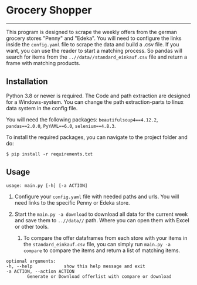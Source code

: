 # Grocery Shopper
___

This program is designed to scrape the weekly offers
from the german grocery stores "Penny" and "Edeka".
You will need to configure the links inside the
`config.yaml` file to scrape the data and build a .csv
file. If you want, you can use the reader to start a 
matching process. So pandas will search for items
from the `..//data//standard_einkauf.csv` file and
return a frame with matching products.

## Installation

Python 3.8 or newer is required. The Code and path extraction are designed
for a Windows-system. You can change the path extraction-parts to linux data
system in the config file.

You will need the following packages: `beautifulsoup4==4.12.2`, `pandas==2.0.0`, `PyYAML==6.0`, `selenium==4.8.3`.

To install the required packages, you can navigate to the project folder and
do:

`$ pip install -r requirements.txt`

## Usage
```
usage: main.py [-h] [-a ACTION]
```
1. Configure your `config.yaml` file with needed paths and urls. You will need links to the specific Penny or Edeka 
   store.
   
2. Start the `main.py -a download` to download all data for the current week and save them to `..//data//` path. Where you
can open them with Excel or other tools.
   1. To compare the offer dataframes from each store with your items in the `standard_einkauf.csv` file, you can 
    simply run `main.py -a compare` to compare the items and return a list of matching items.


```
optional arguments:
-h, --help            show this help message and exit
-a ACTION, --action ACTION
        Generate or Download offerlist with compare or download
```